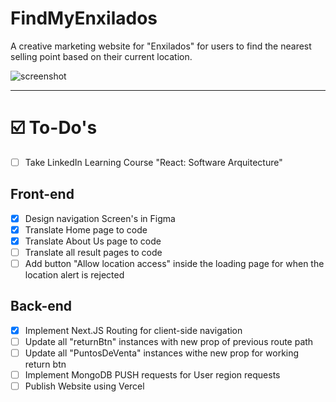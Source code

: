 # FindMyEnxilados

A creative marketing website for "Enxilados" for users to find the nearest selling point based on their current location.

![screenshot](https://i.ibb.co/cxw79Kb/68747470733a2f2f692e6962622e636f2f73355a326e736b2f53637265656e73686f742d323032342d30322d30382d61742d.png)

---

# ☑️  To-Do's
- [ ] Take LinkedIn Learning Course "React: Software Arquitecture"

## Front-end
- [x] Design navigation Screen's in Figma
- [x] Translate Home page to code
- [x] Translate About Us page to code
- [ ] Translate all result pages to code
- [ ] Add button "Allow location access" inside the loading page for when the location alert is rejected

## Back-end
- [x] Implement Next.JS Routing for client-side navigation
- [ ] Update all "returnBtn" instances with new prop of previous route path
- [ ] Update all "PuntosDeVenta" instances withe new prop for working return btn
- [ ] Implement MongoDB PUSH requests for User region requests
- [ ] Publish Website using Vercel
